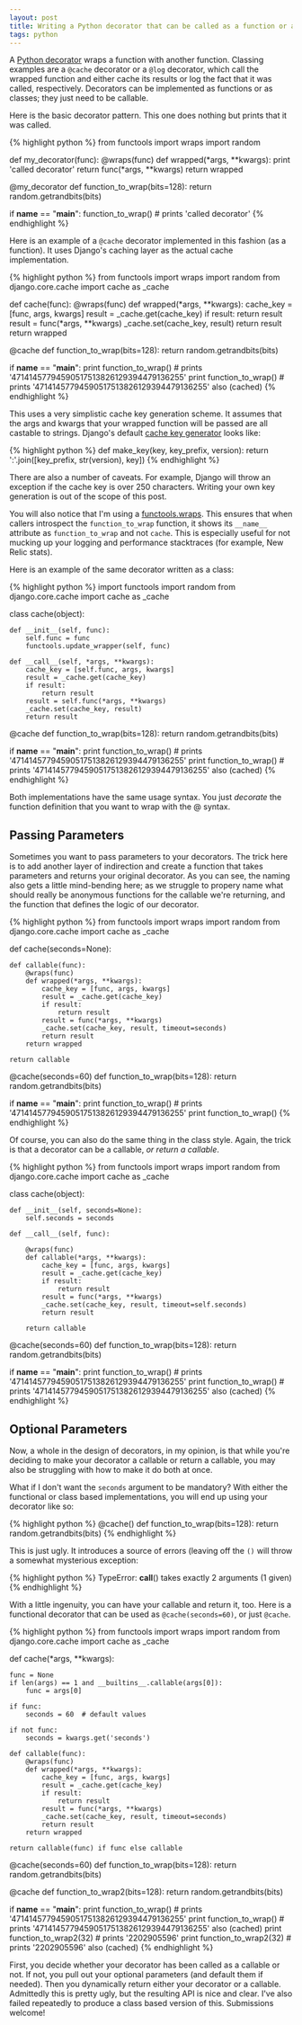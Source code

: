 ```yaml
---
layout: post
title: Writing a Python decorator that can be called as a function or a callable
tags: python
---
```


A [Python decorator](http://en.wikipedia.org/wiki/Python_syntax_and_semantics#Decorators) wraps a function with another function. Classing examples are a `@cache` decorator or a `@log` decorator, which call the wrapped function and either cache its results or log the fact that it was called, respectively. Decorators can be implemented as functions or as classes; they just need to be callable.

Here is the basic decorator pattern. This one does nothing but prints that it was called.

{% highlight python %}
from functools import wraps
import random


def my_decorator(func):
    @wraps(func)
    def wrapped(*args, **kwargs):
        print 'called decorator'
        return func(*args, **kwargs)
    return wrapped


@my_decorator
def function_to_wrap(bits=128):
    return random.getrandbits(bits)


if __name__ == "__main__":
    function_to_wrap()  # prints 'called decorator'
{% endhighlight %}

Here is an example of a `@cache` decorator implemented in this fashion (as a function). It uses Django's caching layer as the actual cache implementation.

{% highlight python %}
from functools import wraps
import random
from django.core.cache import cache as _cache


def cache(func):
    @wraps(func)
    def wrapped(*args, **kwargs):
        cache_key = [func, args, kwargs]
        result = _cache.get(cache_key)
        if result:
            return result
        result = func(*args, **kwargs)
        _cache.set(cache_key, result)
        return result
    return wrapped


@cache
def function_to_wrap(bits=128):
    return random.getrandbits(bits)


if __name__ == "__main__":
    print function_to_wrap()  # prints '47141457794590517513826129394479136255'
    print function_to_wrap()  # prints '47141457794590517513826129394479136255' also (cached)
{% endhighlight %}

This uses a very simplistic cache key generation scheme. It assumes that the args and kwargs that your wrapped function will be passed are all castable to strings. Django's default [cache key generator](https://docs.djangoproject.com/en/dev/topics/cache/#cache-key-transformation) looks like:

{% highlight python %}
def make_key(key, key_prefix, version):
    return ':'.join([key_prefix, str(version), key])
{% endhighlight %}

There are also a number of caveats. For example, Django will throw an exception if the cache key is over 250 characters. Writing your own key generation is out of the scope of this post.


You will also notice that I'm using a [functools.wraps](http://docs.python.org/2/library/functools.html#functools.wraps). This ensures that when callers introspect the `function_to_wrap` function, it shows its `__name__` attribute as `function_to_wrap` and not `cache`. This is especially useful for not mucking up your logging and performance stacktraces (for example, New Relic stats).

Here is an example of the same decorator written as a class:

{% highlight python %}
import functools
import random
from django.core.cache import cache as _cache


class cache(object):

    def __init__(self, func):
        self.func = func
        functools.update_wrapper(self, func)

    def __call__(self, *args, **kwargs):
        cache_key = [self.func, args, kwargs]
        result = _cache.get(cache_key)
        if result:
            return result
        result = self.func(*args, **kwargs)
        _cache.set(cache_key, result)
        return result


@cache
def function_to_wrap(bits=128):
    return random.getrandbits(bits)


if __name__ == "__main__":
    print function_to_wrap()  # prints '47141457794590517513826129394479136255'
    print function_to_wrap()  # prints '47141457794590517513826129394479136255' also (cached)
{% endhighlight %}

Both implementations have the same usage syntax. You just _decorate_ the function definition that you want to wrap with the @ syntax.

## Passing Parameters

Sometimes you want to pass parameters to your decorators. The trick here is to add another layer of indirection and create a function that takes parameters and returns your original decorator. As you can see, the naming also gets a little mind-bending here; as we struggle to propery name what should really be anonymous functions for the callable we're returning, and the function that defines the logic of our decorator.

{% highlight python %}
from functools import wraps
import random
from django.core.cache import cache as _cache


def cache(seconds=None):

    def callable(func):
        @wraps(func)
        def wrapped(*args, **kwargs):
            cache_key = [func, args, kwargs]
            result = _cache.get(cache_key)
            if result:
                return result
            result = func(*args, **kwargs)
            _cache.set(cache_key, result, timeout=seconds)
            return result
        return wrapped

    return callable


@cache(seconds=60)
def function_to_wrap(bits=128):
    return random.getrandbits(bits)


if __name__ == "__main__":
    print function_to_wrap()  # prints '47141457794590517513826129394479136255'
    print function_to_wrap()
{% endhighlight %}

Of course, you can also do the same thing in the class style. Again, the trick is that a decorator can be a callable, _or return a callable_.

{% highlight python %}
from functools import wraps
import random
from django.core.cache import cache as _cache


class cache(object):

    def __init__(self, seconds=None):
        self.seconds = seconds

    def __call__(self, func):

        @wraps(func)
        def callable(*args, **kwargs):
            cache_key = [func, args, kwargs]
            result = _cache.get(cache_key)
            if result:
                return result
            result = func(*args, **kwargs)
            _cache.set(cache_key, result, timeout=self.seconds)
            return result

        return callable


@cache(seconds=60)
def function_to_wrap(bits=128):
    return random.getrandbits(bits)


if __name__ == "__main__":
    print function_to_wrap()  # prints '47141457794590517513826129394479136255'
    print function_to_wrap()  # prints '47141457794590517513826129394479136255' also (cached)
{% endhighlight %}

## Optional Parameters

Now, a whole in the design of decorators, in my opinion, is that while you're deciding to make your decorator a callable or return a callable, you may also be struggling with how to make it do both at once.

What if I don't want the `seconds` argument to be mandatory? With either the functional or class based implementations, you will end up using your decorator like so:

{% highlight python %}
@cache()
def function_to_wrap(bits=128):
    return random.getrandbits(bits)
{% endhighlight %}

This is just ugly. It introduces a source of errors (leaving off the `()` will throw a somewhat mysterious exception:

{% highlight python %}
TypeError: __call__() takes exactly 2 arguments (1 given)
{% endhighlight %}

With a little ingenuity, you can have your callable and return it, too. Here is a functional decorator that can be used as `@cache(seconds=60)`, or just `@cache`.

{% highlight python %}
from functools import wraps
import random
from django.core.cache import cache as _cache


def cache(*args, **kwargs):

    func = None
    if len(args) == 1 and __builtins__.callable(args[0]):
        func = args[0]

    if func:
        seconds = 60  # default values

    if not func:
        seconds = kwargs.get('seconds')

    def callable(func):
        @wraps(func)
        def wrapped(*args, **kwargs):
            cache_key = [func, args, kwargs]
            result = _cache.get(cache_key)
            if result:
                return result
            result = func(*args, **kwargs)
            _cache.set(cache_key, result, timeout=seconds)
            return result
        return wrapped

    return callable(func) if func else callable


@cache(seconds=60)
def function_to_wrap(bits=128):
    return random.getrandbits(bits)

@cache
def function_to_wrap2(bits=128):
    return random.getrandbits(bits)


if __name__ == "__main__":
    print function_to_wrap()  # prints '47141457794590517513826129394479136255'
    print function_to_wrap()  # prints '47141457794590517513826129394479136255' also (cached)
    print function_to_wrap2(32)  # prints '2202905596'
    print function_to_wrap2(32)  # prints '2202905596' also (cached)
{% endhighlight %}

First, you decide whether your decorator has been called as a callable or not. If not, you pull out your optional parameters (and default them if needed). Then you dynamically return either your decorator or a callable. Admittedly this is pretty ugly, but the resulting API is nice and clear. I've also failed repeatedly to produce a class based version of this. Submissions welcome!

